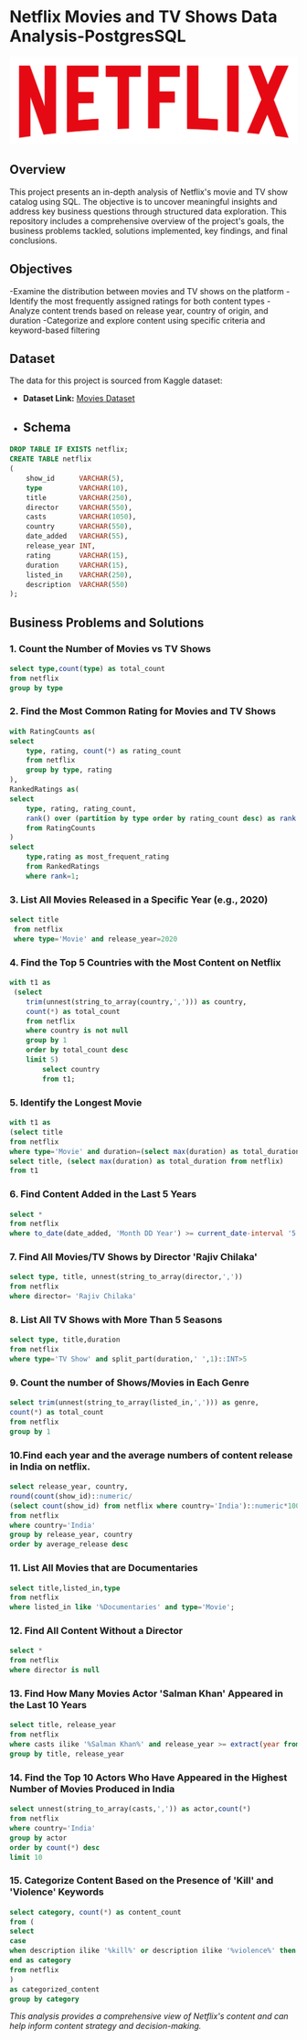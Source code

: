# Netflix Movies and TV Shows Data Analysis-PostgresSQL

![Netflix Logo](https://github.com/isha-knee/Netflix_SQL_Project/blob/main/logo.png)

## Overview
This project presents an in-depth analysis of Netflix's movie and TV show catalog using SQL. The objective is to uncover meaningful insights and address key business questions through structured data exploration. This repository includes a comprehensive overview of the project's goals, the business problems tackled, solutions implemented, key findings, and final conclusions.

## Objectives

-Examine the distribution between movies and TV shows on the platform
-Identify the most frequently assigned ratings for both content types
-Analyze content trends based on release year, country of origin, and duration
-Categorize and explore content using specific criteria and keyword-based filtering

## Dataset

The data for this project is sourced from Kaggle dataset:

- **Dataset Link:** [Movies Dataset](https://www.kaggle.com/datasets/shivamb/netflix-shows?resource=download)

- ## Schema

```sql
DROP TABLE IF EXISTS netflix;
CREATE TABLE netflix
(
    show_id      VARCHAR(5),
    type         VARCHAR(10),
    title        VARCHAR(250),
    director     VARCHAR(550),
    casts        VARCHAR(1050),
    country      VARCHAR(550),
    date_added   VARCHAR(55),
    release_year INT,
    rating       VARCHAR(15),
    duration     VARCHAR(15),
    listed_in    VARCHAR(250),
    description  VARCHAR(550)
);
```

## Business Problems and Solutions

### 1. Count the Number of Movies vs TV Shows

```sql
select type,count(type) as total_count
from netflix
group by type
```

### 2. Find the Most Common Rating for Movies and TV Shows

```sql
with RatingCounts as(
select 
	type, rating, count(*) as rating_count
	from netflix
	group by type, rating
),
RankedRatings as(
select 
	type, rating, rating_count,
	rank() over (partition by type order by rating_count desc) as rank
	from RatingCounts
)
select 
	type,rating as most_frequent_rating
	from RankedRatings
	where rank=1;
```

### 3. List All Movies Released in a Specific Year (e.g., 2020)

```sql
select title
 from netflix
 where type='Movie' and release_year=2020
```

### 4. Find the Top 5 Countries with the Most Content on Netflix

```sql
with t1 as
 (select 
 	trim(unnest(string_to_array(country,','))) as country,
	count(*) as total_count
	from netflix
	where country is not null
	group by 1
	order by total_count desc
	limit 5) 
		select country 
		from t1;
```

### 5. Identify the Longest Movie

```sql
with t1 as
(select title
from netflix
where type='Movie' and duration=(select max(duration) as total_duration from netflix))
select title, (select max(duration) as total_duration from netflix)
from t1
```

### 6. Find Content Added in the Last 5 Years

```sql
select *
from netflix
where to_date(date_added, 'Month DD Year') >= current_date-interval '5 years'
```

### 7. Find All Movies/TV Shows by Director 'Rajiv Chilaka'

```sql
select type, title, unnest(string_to_array(director,','))
from netflix
where director= 'Rajiv Chilaka'
```

### 8. List All TV Shows with More Than 5 Seasons

```sql
select type, title,duration
from netflix
where type='TV Show' and split_part(duration,' ',1)::INT>5
```

### 9. Count the number of Shows/Movies in Each Genre

```sql
select trim(unnest(string_to_array(listed_in,','))) as genre,
count(*) as total_count
from netflix
group by 1
```

### 10.Find each year and the average numbers of content release in India on netflix. 

```sql
select release_year, country,
round(count(show_id)::numeric/
(select count(show_id) from netflix where country='India')::numeric*100,2) as average_release
from netflix
where country='India'
group by release_year, country
order by average_release desc
```

### 11. List All Movies that are Documentaries

```sql
select title,listed_in,type
from netflix
where listed_in like '%Documentaries' and type='Movie';
```

### 12. Find All Content Without a Director

```sql
select *
from netflix
where director is null
```

### 13. Find How Many Movies Actor 'Salman Khan' Appeared in the Last 10 Years

```sql
select title, release_year
from netflix
where casts ilike '%Salman Khan%' and release_year >= extract(year from current_date)-10
group by title, release_year
```

### 14. Find the Top 10 Actors Who Have Appeared in the Highest Number of Movies Produced in India

```sql
select unnest(string_to_array(casts,',')) as actor,count(*)
from netflix
where country='India'
group by actor
order by count(*) desc
limit 10
```

### 15. Categorize Content Based on the Presence of 'Kill' and 'Violence' Keywords

```sql
select category, count(*) as content_count
from (
select
case
when description ilike '%kill%' or description ilike '%violence%' then 'Bad' else 'Good'
end as category
from netflix
) 
as categorized_content
group by category
```

*This analysis provides a comprehensive view of Netflix's content and can help inform content strategy and decision-making.*
